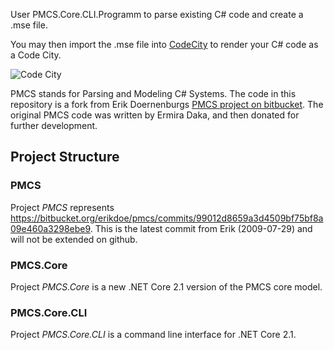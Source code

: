 User PMCS.Core.CLI.Programm to parse existing C# code and create a .mse file.

You may then import the .mse file into [CodeCity](https://wettel.github.io/codecity-faq.html) to render your C# code as a Code City.

![Code City](https://wettel.github.io/pics/codecity_screenshot.png)

PMCS stands for Parsing and Modeling C# Systems.
The code in this repository is a fork from Erik Doernenburgs [PMCS project on bitbucket](https://bitbucket.org/erikdoe/pmcs).
The original PMCS code was written by Ermira Daka, and then donated for further development.

## Project Structure

### PMCS
Project *PMCS* represents https://bitbucket.org/erikdoe/pmcs/commits/99012d8659a3d4509bf75bf8a09e460a3298ebe9.
This is the latest commit from Erik (2009-07-29) and will not be extended on github.

### PMCS.Core
Project *PMCS.Core* is a new .NET Core 2.1 version of the PMCS core model.

### PMCS.Core.CLI
Project *PMCS.Core.CLI* is a command line interface for .NET Core 2.1.